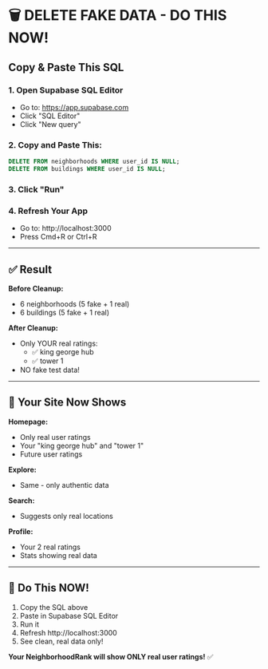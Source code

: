 # 🗑️ DELETE FAKE DATA - DO THIS NOW!

## Copy & Paste This SQL

### 1. Open Supabase SQL Editor
- Go to: https://app.supabase.com
- Click "SQL Editor"
- Click "New query"

### 2. Copy and Paste This:

```sql
DELETE FROM neighborhoods WHERE user_id IS NULL;
DELETE FROM buildings WHERE user_id IS NULL;
```

### 3. Click "Run"

### 4. Refresh Your App
- Go to: http://localhost:3000
- Press Cmd+R or Ctrl+R

---

## ✅ Result

**Before Cleanup:**
- 6 neighborhoods (5 fake + 1 real)
- 6 buildings (5 fake + 1 real)

**After Cleanup:**
- Only YOUR real ratings:
  - ✅ king george hub
  - ✅ tower 1
- NO fake test data!

---

## 🎯 Your Site Now Shows

**Homepage:**
- Only real user ratings
- Your "king george hub" and "tower 1"
- Future user ratings

**Explore:**
- Same - only authentic data

**Search:**
- Suggests only real locations

**Profile:**
- Your 2 real ratings
- Stats showing real data

---

## 🚀 Do This NOW!

1. Copy the SQL above
2. Paste in Supabase SQL Editor
3. Run it
4. Refresh http://localhost:3000
5. See clean, real data only!

**Your NeighborhoodRank will show ONLY real user ratings!** ✅


